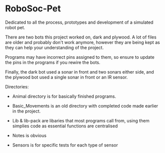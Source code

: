 # RoboSoc-Pet
 Dedicated to all the process, prototypes and development of a simulated robot pet.

There are two bots this project worked on, dark and plywood.
A lot of files are older and probably don't work anymore,
however they are being kept as they can help your understanding of the project.

Programs may have incorrect pins assigned to them,
so ensure to update the pins in the programs if you rewire the bots.

Finally, the dark bot used a sonar in front and two sonars either side,
and the plywood bot used a single sonar in front or an IR sensor.

Directories:

- Animal directory is for basically finished programs.

- Basic_Movements is an old directory with completed code made earlier in the project.

- Lib & lib-pack are libaries that most programs call from, using them simplies code as essential functions are centralised

- Notes is obvious

- Sensors is for specific tests for each type of sensor
